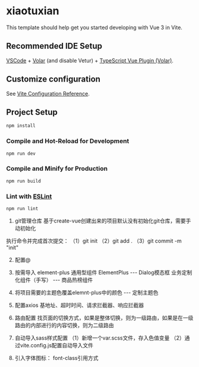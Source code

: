 # xiaotuxian

This template should help get you started developing with Vue 3 in Vite.

## Recommended IDE Setup

[VSCode](https://code.visualstudio.com/) + [Volar](https://marketplace.visualstudio.com/items?itemName=Vue.volar) (and disable Vetur) + [TypeScript Vue Plugin (Volar)](https://marketplace.visualstudio.com/items?itemName=Vue.vscode-typescript-vue-plugin).

## Customize configuration

See [Vite Configuration Reference](https://vitejs.dev/config/).

## Project Setup

```sh
npm install
```

### Compile and Hot-Reload for Development

```sh
npm run dev
```

### Compile and Minify for Production

```sh
npm run build
```

### Lint with [ESLint](https://eslint.org/)

```sh
npm run lint
```

1. git管理仓库
基于create-vue创建出来的项目默认没有初始化git仓库，需要手动初始化

执行命令并完成首次提交：
（1）git init
（2）git add .
（3）git commit -m "init"

2. 配置@

3. 按需导入 element-plus
通用型组件 ElementPlus  --- Dialog模态框
业务定制化组件（手写） --- 商品热榜组件

4. 将项目需要的主题色覆盖elemnt-plus中的颜色  --- 定制主题色

5. 配置axios
基地址、超时时间、请求拦截器、响应拦截器

6. 路由配置
找页面的切换方式，如果是整体切换，则为一级路由，如果是在一级路由的内部进行的内容切换，则为二级路由

7. 自动导入sass样式配置
（1）新增一个var.scss文件，存入色值变量
（2）通过vite.config.js配置自动导入文件

8. 引入字体图标： font-class引用方式
